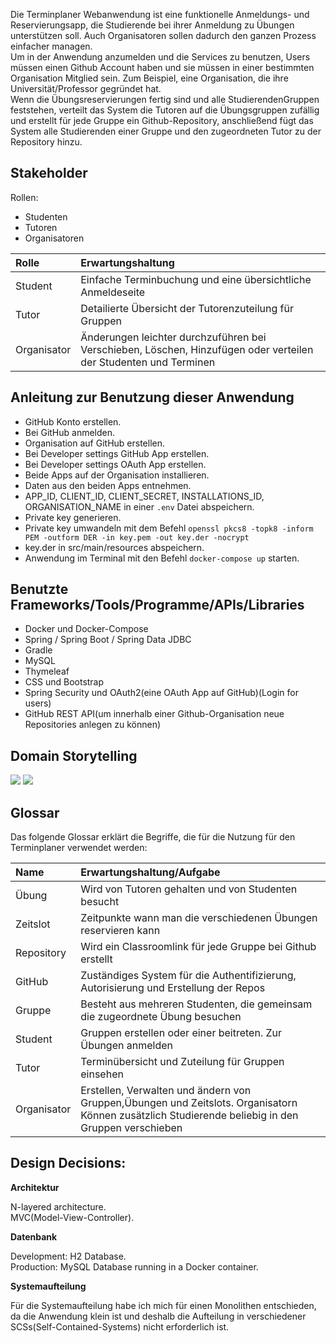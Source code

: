 Die Terminplaner Webanwendung ist eine funktionelle Anmeldungs- und
Reservierungsapp, die Studierende bei ihrer Anmeldung zu Übungen unterstützen soll. Auch
Organisatoren sollen dadurch den ganzen Prozess einfacher managen.  
Um in der Anwendung anzumelden und die Services zu benutzen, Users müssen einen
Github Account haben und sie müssen in einer bestimmten Organisation Mitglied sein.
Zum Beispiel, eine Organisation, die ihre Universität/Professor gegründet hat.  
Wenn die Übungsreservierungen fertig sind und alle StudierendenGruppen feststehen,
verteilt das System die Tutoren auf die Übungsgruppen zufällig und erstellt für jede Gruppe
ein Github-Repository, anschließend fügt das System alle Studierenden einer Gruppe und den
zugeordneten Tutor zu der Repository hinzu.

## Stakeholder

Rollen:  
- Studenten  
- Tutoren  
- Organisatoren

| Rolle       | Erwartungshaltung                                                                                                |
|:------------|:-----------------------------------------------------------------------------------------------------------------|
| Student     | Einfache Terminbuchung und eine übersichtliche Anmeldeseite                                                      |
| Tutor       | Detailierte Übersicht der Tutorenzuteilung für Gruppen                                                           |
| Organisator | Änderungen leichter durchzuführen bei Verschieben, Löschen, Hinzufügen oder verteilen der Studenten und Terminen |

## Anleitung zur Benutzung dieser Anwendung

- GitHub Konto erstellen.  
- Bei GitHub anmelden.  
- Organisation auf GitHub erstellen.  
- Bei Developer settings GitHub App erstellen.  
- Bei Developer settings OAuth App erstellen.  
- Beide Apps auf der Organisation installieren.  
- Daten aus den beiden Apps entnehmen.  
- APP_ID, CLIENT_ID, CLIENT_SECRET, INSTALLATIONS_ID, ORGANISATION_NAME in einer `.env` Datei abspeichern.  
- Private key generieren.  
- Private key umwandeln mit dem
Befehl `openssl pkcs8 -topk8 -inform PEM -outform DER -in key.pem -out key.der -nocrypt`  
- key.der in src/main/resources abspeichern.  
- Anwendung im Terminal mit den Befehl `docker-compose up` starten.

## Benutzte Frameworks/Tools/Programme/APIs/Libraries

- Docker und Docker-Compose
- Spring / Spring Boot / Spring Data JDBC
- Gradle
- MySQL
- Thymeleaf
- CSS und Bootstrap
- Spring Security und OAuth2(eine OAuth App auf GitHub)(Login for users)
- GitHub REST API(um innerhalb einer Github-Organisation neue Repositories anlegen zu können)

## Domain Storytelling

![](images/Individualanmeldung.png)
![](images/Gruppenanmeldung.png)

## Glossar

Das folgende Glossar erklärt die Begriffe, die für die Nutzung für den Terminplaner verwendet werden:

| Name        | Erwartungshaltung/Aufgabe                                                                                                                         |  
|:------------|:--------------------------------------------------------------------------------------------------------------------------------------------------|  
| Übung       | Wird von Tutoren gehalten und von Studenten besucht                                                                                               |  
| Zeitslot    | Zeitpunkte wann man die  verschiedenen Übungen reservieren kann                                                                                   |  
| Repository  | Wird ein Classroomlink für jede Gruppe bei Github erstellt                                                                                        |  
| GitHub      | Zuständiges System für die Authentifizierung, Autorisierung und Erstellung der Repos                                                              |  
| Gruppe      | Besteht aus mehreren Studenten, die gemeinsam die zugeordnete Übung besuchen                                                                      |  
| Student     | Gruppen erstellen oder einer beitreten. Zur Übungen anmelden                                                                                      |  
| Tutor       | Terminübersicht und Zuteilung für Gruppen einsehen                                                                                                |  
| Organisator | Erstellen, Verwalten und ändern von Gruppen,Übungen und Zeitslots. Organisatorn Können zusätzlich Studierende beliebig in den Gruppen verschieben |

## Design Decisions:

**Architektur**

N-layered architecture.  
MVC(Model-View-Controller).

**Datenbank**

Development: H2 Database.  
Production: MySQL Database running in a Docker container.

**Systemaufteilung**

Für die Systemaufteilung habe ich mich für einen Monolithen entschieden, da die Anwendung klein ist und deshalb die
Aufteilung in verschiedener SCSs(Self-Contained-Systems) nicht erforderlich ist.
